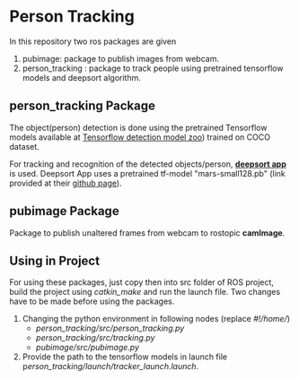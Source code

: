 # Person Tracking
In this repository two ros packages are given 
1. pubimage: package to publish images from webcam.
2. person_tracking : package to track people using pretrained tensorflow models and deepsort algorithm.

## person_tracking Package
The object(person) detection is done using the pretrained Tensorflow models available at [Tensorflow detection model zoo](https://github.com/tensorflow/models/blob/master/research/object_detection/g3doc/detection_model_zoo.md)) trained on COCO dataset. 

For tracking and recognition of the detected objects/person, [**deepsort app**](https://github.com/nwojke/deep_sort) is used. Deepsort App uses a pretrained tf-model "mars-small128.pb" (link provided at their [github page](https://github.com/nwojke/deep_sort)).

## pubimage Package
Package to publish unaltered frames from webcam to rostopic **camImage**.

## Using in Project
For using these packages, just copy then into src folder of ROS project, build the project using *catkin_make* and run the launch file. Two changes have to be made before using the packages.
1. Changing the python environment in following nodes (replace *#!/home/*)
    * *person_tracking/src/person_tracking.py*
    * *person_tracking/src/tracking.py*
    * *pubimage/src/pubimage.py*
2. Provide the path to the tensorflow models in launch file p*erson_tracking/launch/tracker_launch.launch*.